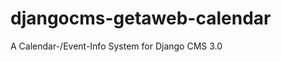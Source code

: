 djangocms-getaweb-calendar
==========================

A Calendar-/Event-Info System for Django CMS 3.0
